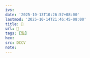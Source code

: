 ```yaml
---
ivs:
date: '2025-10-13T10:26:57+08:00'
lastmod: '2025-10-14T21:46:45-08:00'
title: 􀷝
url: 􀷝
tags: [監]
hex: 
src: DCCV
note:
---
```

